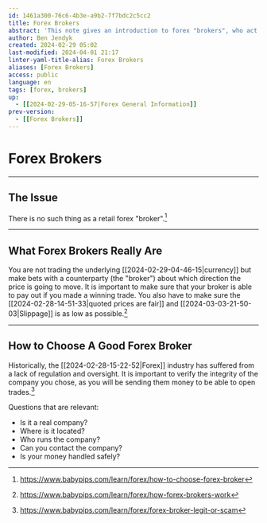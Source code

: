 ```yaml
---
id: 1461a300-76c6-4b3e-a9b2-7f7bdc2c5cc2
title: Forex Brokers
abstract: 'This note gives an introduction to forex "brokers", who act not as middleman but as your direct counterparty with whom you place bets on the direction of the price.'
author: Ben Jendyk
created: 2024-02-29 05:02
last-modified: 2024-04-01 21:17
linter-yaml-title-alias: Forex Brokers
aliases: [Forex Brokers]
access: public
language: en
tags: [forex, brokers] 
up:
  - [[2024-02-29-05-16-57|Forex General Information]]
prev-version:
  - [[Forex Brokers]]
---
```


# Forex Brokers

---

## The Issue

There is no such thing as a retail forex "broker".[^1] 

--- 

## What Forex Brokers Really Are

You are not trading the underlying [[2024-02-29-04-46-15|currency]] but make bets with a counterparty (the "broker") about which direction the price is going to move. It is important to make sure that your broker is able to pay out if you made a winning trade. You also have to make sure the [[2024-02-28-14-51-33|quoted prices are fair]] and [[2024-03-03-21-50-03|Slippage]] is as low as possible.[^2]

--- 

## How to Choose A Good Forex Broker

Historically, the [[2024-02-28-15-22-52|Forex]] industry has suffered from a lack of regulation and oversight. It is important to verify the integrity of the company you chose, as you will be sending them money to be able to open trades.[^3]

Questions that are relevant:

- Is it a real company?
- Where is it located?
- Who runs the company?
- Can you contact the company?
- Is your money handled safely?

[^1]: <https://www.babypips.com/learn/forex/how-to-choose-forex-broker>
[^2]: <https://www.babypips.com/learn/forex/how-forex-brokers-work>
[^3]: <https://www.babypips.com/learn/forex/forex-broker-legit-or-scam>
